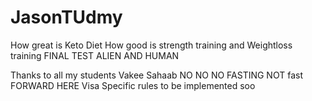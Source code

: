 # JasonTUdmy
How great is Keto Diet
How good is strength training and Weightloss training
FINAL TEST ALIEN AND HUMAN


Thanks to all my students
Vakee Sahaab
NO NO NO FASTING
NOT fast FORWARD HERE
Visa Specific rules to be implemented soo

